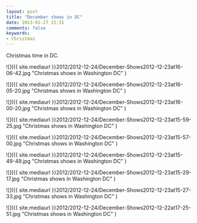 ```yaml
---
layout: post
title: "December shows in DC"
date: 2013-01-27 15:31
comments: false
keywords:
- Christmas
---
```

Christmas time in DC.

![]({{ site.mediaurl }}2012/2012-12-24/December-Shows2012-12-23at16-06-42.jpg "Christmas shows in Washington DC" )

![]({{ site.mediaurl }}2012/2012-12-24/December-Shows2012-12-23at16-05-20.jpg "Christmas shows in Washington DC" )

![]({{ site.mediaurl }}2012/2012-12-24/December-Shows2012-12-23at16-00-20.jpg "Christmas shows in Washington DC" )

![]({{ site.mediaurl }}2012/2012-12-24/December-Shows2012-12-23at15-59-25.jpg "Christmas shows in Washington DC" )

![]({{ site.mediaurl }}2012/2012-12-24/December-Shows2012-12-23at15-57-00.jpg "Christmas shows in Washington DC" )

![]({{ site.mediaurl }}2012/2012-12-24/December-Shows2012-12-23at15-49-49.jpg "Christmas shows in Washington DC" )

![]({{ site.mediaurl }}2012/2012-12-24/December-Shows2012-12-23at15-29-17.jpg "Christmas shows in Washington DC" )

![]({{ site.mediaurl }}2012/2012-12-24/December-Shows2012-12-23at15-27-33.jpg "Christmas shows in Washington DC" )

![]({{ site.mediaurl }}2012/2012-12-24/December-Shows2012-12-22at17-25-51.jpg "Christmas shows in Washington DC" )
